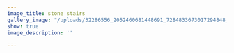 ```yaml
---
image_title: stone stairs
gallery_image: "/uploads/32286556_2052460681448691_7284833673017294848_n.jpg"
show: true
image_description: ''

---
```

